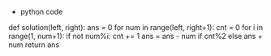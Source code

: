 - python code

def solution(left, right):
    ans = 0
    for num in range(left, right+1):
        cnt = 0
        for i in range(1, num+1):
            if not num%i: cnt += 1
        ans = ans - num if cnt%2 else ans + num
    return ans
```
